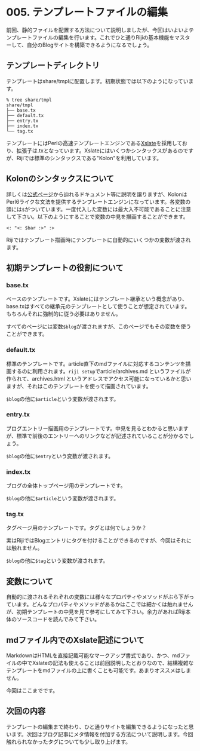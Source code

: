 # 005. テンプレートファイルの編集

前回、静的ファイルを配置する方法について説明しましたが、今回はいよいよテンプレートファイルの編集を行います。これでひと通りRijiの基本機能をマスターして、自分のBlogサイトを構築できるようになるでしょう。

## テンプレートディレクトリ

テンプレートはshare/tmplに配置します。初期状態では以下のようになっています。

    % tree share/tmpl
    share/tmpl
    ├── base.tx
    ├── default.tx
    ├── entry.tx
    ├── index.tx
    └── tag.tx

テンプレートにはPerlの高速テンプレートエンジンである[Xslate](http://xslate.org/)を採用しており、拡張子は.txとなっています。Xslateにはいくつかシンタックスがあるのですが、Rijiでは標準のシンタックスである"Kolon"を利用しています。

## Kolonのシンタックスについて

詳しくは[公式ページ](http://xslate.org/)から辿れるドキュメント等に説明を譲りますが、KolonはPerl6ライクな文法を提供するテンプレートエンジンになっています。各変数の頭には`$`がついています。一度代入した変数には最大入不可能であることに注意して下さい。以下のようにすることで変数の中見を描画することができます。

    <: "<: $bar :>" :>

Rijiではテンプレート描画時にテンプレートに自動的にいくつかの変数が渡されます。

## 初期テンプレートの役割について

### base.tx

ベースのテンプレートです。Xslateにはテンプレート継承という概念があり、base.txはすべての継承元のテンプレートとして使うことが想定されています。もちろんそれに強制的に従う必要はありません。

すべてのページには変数`$blog`が渡されますが、このページでもその変数を使うことができます。

### default.tx

標準のテンプレートです。article直下のmdファイルに対応するコンテンツを描画するのに利用されます。`riji setup`でarticle/archives.md というファイルが作られて、archives.html というアドレスでアクセス可能になっているかと思いますが、それはこのテンプレートを使って描画されています。

`$blog`の他に`$article`という変数が渡されます。

### entry.tx

ブログエントリー描画用のテンプレートです。中見を見るとわかると思いますが、標準で前後のエントリーへのリンクなどが記述されていることが分かるでしょう。

`$blog`の他に`$entry`という変数が渡されます。

### index.tx

ブログの全体トップページ用のテンプレートです。

`$blog`の他に`$article`という変数が渡されます。

### tag.tx

タグページ用のテンプレートです。タグとは何でしょうか？

実はRijiではBlogエントリにタグを付けることができるのですが、今回はそれには触れません。

`$blog`の他に`$tag`という変数が渡されます。

## 変数について

自動的に渡されるそれぞれの変数には様々なプロパティやメソッドがぶら下がっています。どんなプロパティやメソッドがあるかはここでは細かくは触れませんが、初期テンプレートの中見を見て参考にしてみて下さい。余力があればRiji本体のソースコードを読んでみて下さい。

## mdファイル内でのXslate記述について

MarkdownはHTMLを直接記載可能なマークアップ書式であり、かつ、mdファイルの中でXslateの記法も使えることは前回説明したとおりなので、結構複雑なテンプレートをmdファイルの上に書くことも可能です。あまりオススメはしません。

今回はここまでです。

## 次回の内容

テンプレートの編集まで終わり、ひと通りサイトを編集できるようになったと思います。次回はブログ記事にメタ情報を付加する方法について説明します。今回触れられなかったタグについても少し取り上げます。



